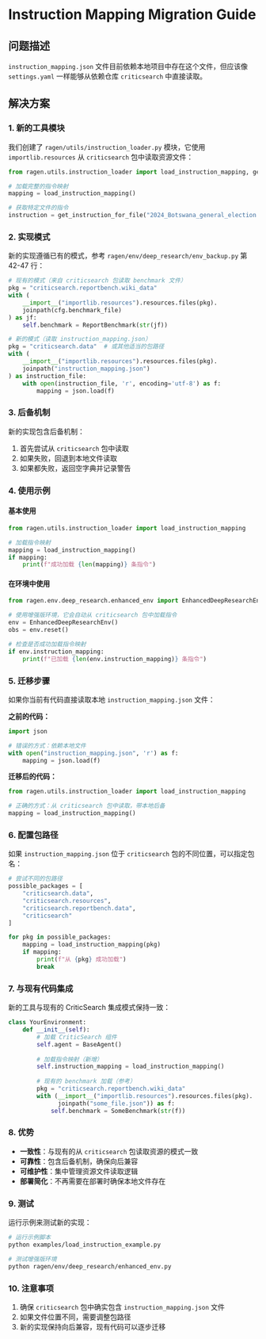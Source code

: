 # Instruction Mapping Migration Guide

## 问题描述

`instruction_mapping.json` 文件目前依赖本地项目中存在这个文件，但应该像 `settings.yaml` 一样能够从依赖仓库 `criticsearch` 中直接读取。

## 解决方案

### 1. 新的工具模块

我们创建了 `ragen/utils/instruction_loader.py` 模块，它使用 `importlib.resources` 从 `criticsearch` 包中读取资源文件：

```python
from ragen.utils.instruction_loader import load_instruction_mapping, get_instruction_for_file

# 加载完整的指令映射
mapping = load_instruction_mapping()

# 获取特定文件的指令
instruction = get_instruction_for_file("2024_Botswana_general_election.json")
```

### 2. 实现模式

新的实现遵循已有的模式，参考 `ragen/env/deep_research/env_backup.py` 第 42-47 行：

```python
# 现有的模式（来自 criticsearch 包读取 benchmark 文件）
pkg = "criticsearch.reportbench.wiki_data"
with (
    __import__("importlib.resources").resources.files(pkg).
    joinpath(cfg.benchmark_file)
) as jf:
    self.benchmark = ReportBenchmark(str(jf))

# 新的模式（读取 instruction_mapping.json）
pkg = "criticsearch.data"  # 或其他适当的包路径
with (
    __import__("importlib.resources").resources.files(pkg).
    joinpath("instruction_mapping.json")
) as instruction_file:
    with open(instruction_file, 'r', encoding='utf-8') as f:
        mapping = json.load(f)
```

### 3. 后备机制

新的实现包含后备机制：
1. 首先尝试从 `criticsearch` 包中读取
2. 如果失败，回退到本地文件读取
3. 如果都失败，返回空字典并记录警告

### 4. 使用示例

#### 基本使用
```python
from ragen.utils.instruction_loader import load_instruction_mapping

# 加载指令映射
mapping = load_instruction_mapping()
if mapping:
    print(f"成功加载 {len(mapping)} 条指令")
```

#### 在环境中使用
```python
from ragen.env.deep_research.enhanced_env import EnhancedDeepResearchEnv

# 使用增强版环境，它会自动从 criticsearch 包中加载指令
env = EnhancedDeepResearchEnv()
obs = env.reset()

# 检查是否成功加载指令映射
if env.instruction_mapping:
    print(f"已加载 {len(env.instruction_mapping)} 条指令")
```

### 5. 迁移步骤

如果你当前有代码直接读取本地 `instruction_mapping.json` 文件：

**之前的代码：**
```python
import json

# 错误的方式：依赖本地文件
with open("instruction_mapping.json", 'r') as f:
    mapping = json.load(f)
```

**迁移后的代码：**
```python
from ragen.utils.instruction_loader import load_instruction_mapping

# 正确的方式：从 criticsearch 包中读取，带本地后备
mapping = load_instruction_mapping()
```

### 6. 配置包路径

如果 `instruction_mapping.json` 位于 `criticsearch` 包的不同位置，可以指定包名：

```python
# 尝试不同的包路径
possible_packages = [
    "criticsearch.data",
    "criticsearch.resources", 
    "criticsearch.reportbench.data",
    "criticsearch"
]

for pkg in possible_packages:
    mapping = load_instruction_mapping(pkg)
    if mapping:
        print(f"从 {pkg} 成功加载")
        break
```

### 7. 与现有代码集成

新的工具与现有的 CriticSearch 集成模式保持一致：

```python
class YourEnvironment:
    def __init__(self):
        # 加载 CriticSearch 组件
        self.agent = BaseAgent()
        
        # 加载指令映射（新增）
        self.instruction_mapping = load_instruction_mapping()
        
        # 现有的 benchmark 加载（参考）
        pkg = "criticsearch.reportbench.wiki_data"
        with (__import__("importlib.resources").resources.files(pkg).
              joinpath("some_file.json")) as f:
            self.benchmark = SomeBenchmark(str(f))
```

### 8. 优势

- **一致性**：与现有的从 `criticsearch` 包读取资源的模式一致
- **可靠性**：包含后备机制，确保向后兼容
- **可维护性**：集中管理资源文件读取逻辑
- **部署简化**：不再需要在部署时确保本地文件存在

### 9. 测试

运行示例来测试新的实现：

```bash
# 运行示例脚本
python examples/load_instruction_example.py

# 测试增强版环境
python ragen/env/deep_research/enhanced_env.py
```

### 10. 注意事项

1. 确保 `criticsearch` 包中确实包含 `instruction_mapping.json` 文件
2. 如果文件位置不同，需要调整包路径
3. 新的实现保持向后兼容，现有代码可以逐步迁移 